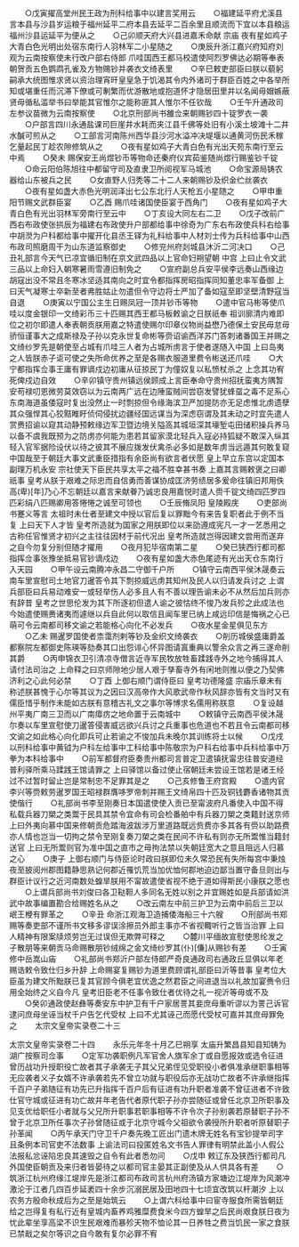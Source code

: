 <!-- { "loadSidebar": true } -->
　　○戊寅擢高堂州民王政为刑科给事中以建言奖用云
　　○福建延平府尤溪县言本县与沙县岁运粮于福州延平二府本县去延平二百余里且顺流而下宜以本县粮运福州沙县运延平为便从之
　　○己卯顺天府大兴县进嘉禾命献  宗庙  夜有星如鸡子大青白色光明出处宿东南行人羽林军二小星随之
　　○庚辰升浙江嘉兴府知府刘观为云南按察使未行改户部右侍郎  爪哇国西王都马校遣使阿烈罗佛达必期等奉表朝贺贡五色鹦鹉孔雀及方物赐钞并袭衣文绮表里
　　○辛巳敕吏部臣曰朕以藐躬嗣承大统图惟求贤以资治理宵旰皇皇急于饥渴其令内外诸司于群臣百姓之中各举所知或堪重任而沉滞下僚或可剸繁而优游散地或抱道怀才隐居田里并以名闻毋媢嫉蔽贤毋循私滥举书曰举能其官惟尔之能称匪其人惟尔不任钦哉
　　○壬午升通政司左参议苗微为云南按察使
　　○北京刑部尚书雒佥来朝赐钞四十锭罗衣一袭
　　○户部言四川永通盐课司巨崖井水耗而夹江县千佛等处旧有小溪土坡滩十二井水醎可煎从之
　　○工部言河南陈州西华县沙河水溢冲决堤堰以通黄河伤民禾稼乞量起民丁趁农隙修筑从之
　　○夜有星如鸡子大青白色有光出天苑东南行至云中焉
　　○癸未  赐保安王尚煜钞币等物命还秦府仪宾茹鉴随尚煜行赐鉴钞千锭
　　○命云阳伯陈旭往中都留守司及直隶卫所阅视军马城池
　　○命宝源局铸农器给山东被兵之民
　　○女直野人归秃等二十二人来朝赐钞及织金纻丝袭衣
　　○夜有星如盏大赤色光明润泽出七公东北行人天枪五小星随之
　　○甲申重阳节赐文武群臣宴
　　○乙酉  赐爪哇诸国使臣宴于西角门
　　○夜有星如鸡子大青白色有光出羽林军旁南行至云中
　　○丁亥设大同左右二卫
　　○戊子改前广西右布政使张拱辰为福建右布政使升户部都给事中徐奇为广东右布政使兵科右给事中胡濙为户科都给事中擢开化县丞王铎为礼科给事中人材刘士传为兵科给事中山西布政司照磨周干为山东道监察御史
　　○修兖州府剡城县沐沂二河决口
　　○己丑礼部言今天气已凉宜循旧制在京文武四品以上官命妇朔望朝  中宫  上曰止令文武三品以上命妇入朝寒暑雨雪遵旧制免之
　　○宣府副总兵安平侯李远奏山西缘边胡寇出没不常且冬寒冰坚适其南向之时宜令都指挥房昭指挥同知董忠率军备御  上曰天气凝寒士卒新至者弗胜姑止勿遣但令守边将士严加了备如寇至即坚壁清野寇当自退
　　○庚寅以宁国公主生日赐凤冠一顶并钞币等物
　　○遣中官马彬等使爪哇以度金银印一文绮彩币三十匹赐其西王都马板敕谕之日朕祇奉  祖训廓清内难即位之初尔即遣人奉表朝贡朕用嘉之特遣使赐尔印章仪物尚益懋乃德保土安民毋怠毋骄恒谨事大之成斯禄及子孙以克永世复命彬等赍诏谕西洋苏门答刺诸番国王并赐之文绮纱罗先是朝使至占城有爪哇三人者为占城所虏言于使者遂随入中国  上曰岛夷之人皆朕赤子讵可使之失所命优养之至是各赐衣服道里费令彬送还爪哇
　　○大宁都指挥佥事王庸有罪谪戍边初庸从征掠民丁为僮奴复以私愤杖杀之  上念其功宥死俾戍边自效
　　○辛卯镇守贵州镇远侯顾成上言臣奉命守贵州招抚蛮夷方隅暂安苟禄叨恩微劳莫效窃以为云南两广远在边陲蛮贼间尝窃发譬犹蜂虿之毒不足系心东南海道虽倭寇时复出没然止一时剽掠但令缘海滨卫严加提防亦无足虑惟北虏遗孽其众强悍其心狡黠睢盱侦伺侵扰边疆经国远谋当为深虑窃谓及其未动之时宜先遣人赏赉招谕以窥其动静预敕缘边军卫暨边境关隘高其城垣深其壕堑屯田储积操兵养马以备不虞我既预为之防虏亦何能为患若其留家漠北轻兵入寇必持狐疑不敢深入纵其轻入官军据险设伏以待之彼其不展应拨发伏禽杀必多如是数年虏当远遁其何敢复窥中国哉至于朝廷大事文武重臣措指有余臣尚有欲言者伏愿  皇上早立东宫以定国本副理万机永安  宗社使天下臣民共享太平之福不胜幸甚书奏  上嘉其言赐敕褒之曰卿祇事  皇考从朕于艰难之际忠而自信勇而善谋协成匡济劳绩居多爰命往镇旧邦用佚高(卑)[年]乃心不忘朝廷以嘉言来献眷乃诚忠良用嘉悦时遣人赍千锭文绮四匹罗四匹彩绢八匹赐卿用答惓惓之诚至可领也
　　○壬辰脩凤阳  皇陵殿庑
　　○吏部尚书蹇义等言  太祖时未仕者至建文中授以官后复以罪黜今有来告复职者此于例不当复  上曰天下人才皆  皇考所造就为国家之用朕即位以来劭遵成宪凡一才一艺悉用之古称任官惟贤才初兴之主往往因材于前代况出  皇考所造就岂得因建文尝用而遂弃之自今勿复分别但随才擢用
　　○夜月犯毕宿南第二星
　　○癸巳狭西行都司都指挥佥事张豫坐抵易官钞谪戍边
　　○夜有星如盏大赤色尾迹有光出天仓东南行入天园
　　○甲午设云南腾冲永昌二守御千户所
　　○镇守云南西平侯沐晟奏云南车里宣慰司土地官刀暹答令其下剽掠威远虏其知州及民人以归请发兵讨之  上谓兵部臣曰兵易动难安一或轻举伤人必多且人有不善以理告谕未必不从然后加兵则亦有辞昔  皇考之世思伦发为其下所逐初但遣人谕之彼怙终不悛乃发兵殄之此成法也今始遣使赐赉诸夷而遽继以兵自此何以取信且闻车里已纳上咸远印信是悔祸之心已萌可令云南都司移文谕之若能格心向化不必发兵
　　○夜水星金星俱见东方
　　○乙未  赐暹罗国使者柰霭剂剌等钞及金织文绮袭衣
　　○削历城侯盛庸爵盖都察院左都御史陈瑛等劾奏其口出怨诽心怀异图请寘重典以警余众言之再三遂命削其爵
　　○丙申锦衣卫引清凉寺僧言近寺军民牧放牲畜蹂践寺外之地今捕得其人请付法司治之  上命释之曰京师隙地少居人艰于孳畜寺外有闲地则推以便之乃契佛济利之心此何必禁
　　○丁酉  上御右顺门谓侍臣曰  皇考功德隆盛  宗庙乐章未有称述朕甚愧于心尔等其议为之因曰汉高帝作大风歌武帝作秋风辞亦皆有文当时又有儒臣惜乎制作未能如古朕有意稽古礼文之事尔等博求名儒用称朕意
　　○复设越州平夷广南三卫而以广南瘴疠之地命置于云南城中
　　○敕镇守云南西平侯沐晟尔奏以车里宣慰使刀暹答侵害威远欲兴兵讨之兵重事也危道也不若且令云南都司移文谕之如此格心向化即兵可止若谕之不悛加兵未晚尔其训练将士以候
　　○戊戌以刑科给事中黄钺为户科左给事中工科给事中陈敬宗为户科右给事中兵科给事中万拳为本科给事中
　　○前军都督府臣奏贵州都司言普定卫遣镇抚甯忠往普安道经普利驿所乘马蹂践王馆请罪之  上曰驿馆以备过使止宿朝廷未尝设王馆若是诸王经过不过暂时留止岂是常制忠不足罪其是之
　　○己亥修鲁王府宫殿
　　○遣内官李兴等赍敕劳暹罗国王昭禄群膺哆罗帝刺并赐王文绮帛四十匹及铜钱麝香诸物其贡使偕行
　　○礼部尚书李至刚奏日本国遣使使入贡已至甯波府凡番使入中国不得私载兵器刀槊之类鬻于民具其禁令宜命有司会检番舶中有兵器刀槊之类籍封送京师  上曰外夷向慕中国来修朝贡危踏海波跋涉万里道路既远赀费亦多其各有赍以助路费亦人情也岂当一切拘之禁令至刚复奏刀槊之类在民间不许私有则亦无所鬻惟当籍封送官  上曰无所鬻则官为准中国之直市之毋拘法禁以失朝廷宽大之意且阻远人归慕之心
　　○庚子  上御右顺门与侍臣论时政曰朕即位未久常恐民有失所每宫中秉烛夜至披阅州郡图籍静思熟记何郡近罹饥荒当加优恤何郡地迫边鄙当置守备旦则出与群臣计议行之近河南数处蝗旱朕用不甯故遣使省视不绝于道如得斯民小康朕之愿也
　　○上谓兵部尚书刘俊曰各卫鞑靼人多同名无姓以别之并宜赐姓如是兵部请如洪武中故事编置勘合给赐姓名从之
　　○改云南左中前三护卫为云南中前后三卫以岷王楩有罪革之
　　○辛丑  命浙江观海卫造捕倭海船三十六艘
　　○刑部尚书郑赐等奏吏部不谨所书文移多谬误涂擦员外郎主事亦不省视輙听行之皆当治罪  上曰人精神有限案牍烦劳岂无过误但无欺弊可释之
　　○麓川平缅故宣慰使思纶发之子散朋等来朝贡马命赐散朋钞绒绵之金文绮纱罗其(仆)[傔]从赐钞有差
　　○壬寅修中岳嵩山庙
　　○礼部尚书郑沂户部左侍郎严奇良通政司右通政丘显俱以年老赐诰敕令致仕归乡升辞  上命赐宴复赐钞为道里费顾谓礼部臣曰沂等昔事  皇考位大臣虽为建文所黜朕已复其官顾今俱老宜优逸之然君臣之间进退当以礼故加宴赉令归用全始终之义自今凡  皇考旧臣老不任事令致仕者优待之礼一视沂等毋或不及
　　○癸卯通政使赵彝等奏安东中护卫有千户家居詈其妾庶母重听谬以为詈己诉官逮问庶母坐诬当杖千户告乞代受杖  上曰不尤其诬己而愿代受杖可嘉并其庶母罪免之
　　太宗文皇帝实录卷二十三


太宗文皇帝实录卷二十四
　　永乐元年冬十月乙巳朔享  太庙升繁昌县知县知铸为湖广按察司佥事
　　○定军功袭职例凡军官舍人旗军余丁或自愿报效或选令征进曾历战功升授职役亡故者其子承袭无子其父兄弟侄见受职役小者俱准承继职事相等无应袭者义子女婿不许承袭若先不曾立功就与职役后亦无战功亡故者不许承继指挥千百户子弟随征有功先已升指挥千百户后有征进有功升职者准袭不曾征进者不许致仕官守城或征进有功亡故并年老告代者原代职子孙亦尝随征或曾任北京卫所职事及见支优给职任小者就与父兄所升职事若职事相等不许令次子孙别袭若原替职子孙不曾于北京卫所任事次子孙曾随征或于北京守城今父祖欲令袭授所升职者听原替职子孙革闻
　　○丙午承天门守卫千户奏先晚工匠出门遗木牌无姓名有宝钞提举司字且条例本司官吏不法数事  上谕法司曰投匿姓名文书告人罪律有明禁此盖小人假公法报私忿诬陷忠良其速毁之自令有此者悉勿问
　　○戊申  敕辽东及狭西行都司凡外国使臣朝贡及来归者皆晏待之以都司官主晏其正副使及从人供具各有差
　　○筑浙江杭州府缘江堤岸先是浙江都司布政司言杭州府汤镇方家塘边江堤岸为风潮冲激沦于江者几四百步延袤四十余步沉溺民居及田地四十七顷宜改筑以杆潮汐  上以农务方殷命秋成后为之至是始筑云
　　○上谓六科给事中曰宦寺服食所需皆朝廷给之岂得复有私行近有皇城内畜养鸡雅糜费食米今四方蝗旱之后民尚艰食朕日夜为忧此辈坐享高梁不识生民艰难而暴殄天物不恤论其一日养牲之费当饥民一家之食朕已禁戢之矣尔等识之自今敢有复尔必罪不宥
